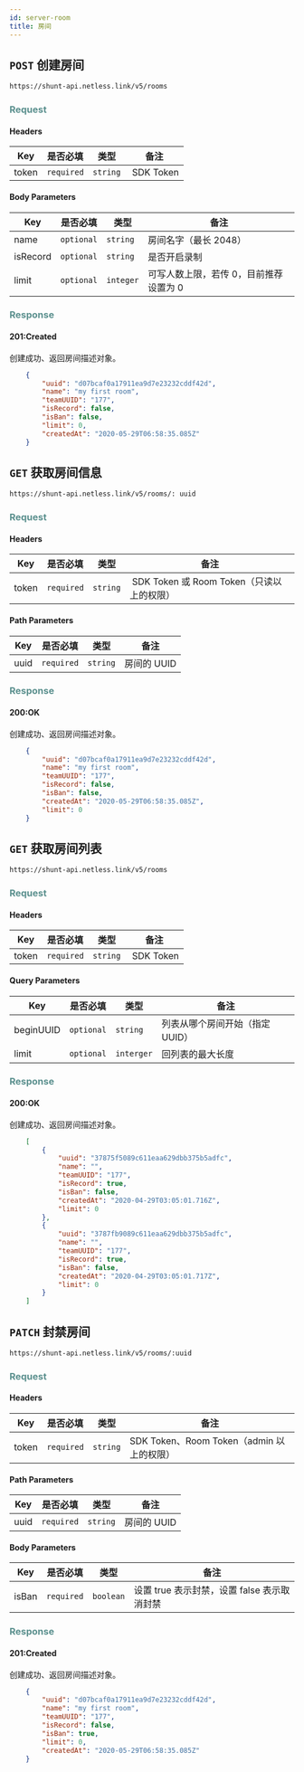```yaml
---
id: server-room
title: 房间
---
```


## `POST` 创建房间

```bash
https://shunt-api.netless.link/v5/rooms
```

### <span style="color: #5b908e">Request</span>

#### Headers

| Key | 是否必填 | 类型 | 备注 |
| --- | --- | --- | --- |
| token |`required` | `string` |  SDK Token |

#### Body Parameters

| Key | 是否必填 | 类型 | 备注 |
| --- | --- | --- | --- |
| name | `optional` | `string` | 房间名字（最长 2048） |
| isRecord | `optional` | `string` | 是否开启录制 |
| limit | `optional` | `integer` | 可写人数上限​，若传 0，目前推荐设置为 0 |

### <span style="color: #5b908e">Response</span>

#### 201:Created

创建成功、返回房间描述对象。

```json
    {
        "uuid": "d07bcaf0a17911ea9d7e23232cddf42d",
        "name": "my first room",
        "teamUUID": "177",
        "isRecord": false,
        "isBan": false,
        "limit": 0,
        "createdAt": "2020-05-29T06:58:35.085Z"
    }
```

## `GET` 获取房间信息

```bash
https://shunt-api.netless.link/v5/rooms/: uuid
```

### <span style="color: #5b908e">Request</span>

#### Headers

| Key | 是否必填 | 类型 | 备注 |
| --- | --- | --- | --- |
| token |`required` | `string` |  SDK Token 或 Room Token（只读以上的权限） |

#### Path Parameters

| Key | 是否必填 | 类型 | 备注 |
| --- | --- | --- | --- |
| uuid | `required` | `string` | 房间的 UUID |

### <span style="color: #5b908e">Response</span>

#### 200:OK

创建成功、返回房间描述对象。

```json
    {
        "uuid": "d07bcaf0a17911ea9d7e23232cddf42d",
        "name": "my first room",
        "teamUUID": "177",
        "isRecord": false,
        "isBan": false,
        "createdAt": "2020-05-29T06:58:35.085Z",
        "limit": 0
    }
```

## `GET` 获取房间列表

```bash
https://shunt-api.netless.link/v5/rooms
```

### <span style="color: #5b908e">Request</span>

#### Headers

| Key | 是否必填 | 类型 | 备注 |
| --- | --- | --- | --- |
| token |`required` | `string` |  SDK Token |

#### Query Parameters

| Key | 是否必填 | 类型 | 备注 |
| --- | --- | --- | --- |
| beginUUID | `optional` | `string` | 列表从哪个房间开始（指定 UUID） |
| limit | `optional` | `interger` | 回列表的最大长度 |

### <span style="color: #5b908e">Response</span>

#### 200:OK

创建成功、返回房间描述对象。

```json
    [
        {
            "uuid": "37875f5089c611eaa629dbb375b5adfc",
            "name": "",
            "teamUUID": "177",
            "isRecord": true,
            "isBan": false,
            "createdAt": "2020-04-29T03:05:01.716Z",
            "limit": 0
        },
        {
            "uuid": "3787fb9089c611eaa629dbb375b5adfc",
            "name": "",
            "teamUUID": "177",
            "isRecord": true,
            "isBan": false,
            "createdAt": "2020-04-29T03:05:01.717Z",
            "limit": 0
        }
    ]
```

## `PATCH` 封禁房间

```bash
https://shunt-api.netless.link/v5/rooms/:uuid
```

### <span style="color: #5b908e">Request</span>

#### Headers

| Key | 是否必填 | 类型 | 备注 |
| --- | --- | --- | --- |
| token |`required` | `string` | SDK Token、Room Token（admin 以上的权限） |

#### Path Parameters

| Key | 是否必填 | 类型 | 备注 |
| --- | --- | --- | --- |
| uuid | `required` | `string` | 房间的 UUID |

#### Body Parameters

| Key | 是否必填 | 类型 | 备注 |
| --- | --- | --- | --- |
| isBan | `required` | `boolean` | 设置 true 表示封禁，设置 false 表示取消封禁 |

### <span style="color: #5b908e">Response</span>

#### 201:Created

创建成功、返回房间描述对象。

```json
    {
        "uuid": "d07bcaf0a17911ea9d7e23232cddf42d",
        "name": "my first room",
        "teamUUID": "177",
        "isRecord": false,
        "isBan": true,
        "limit": 0,
        "createdAt": "2020-05-29T06:58:35.085Z"
    }
```
